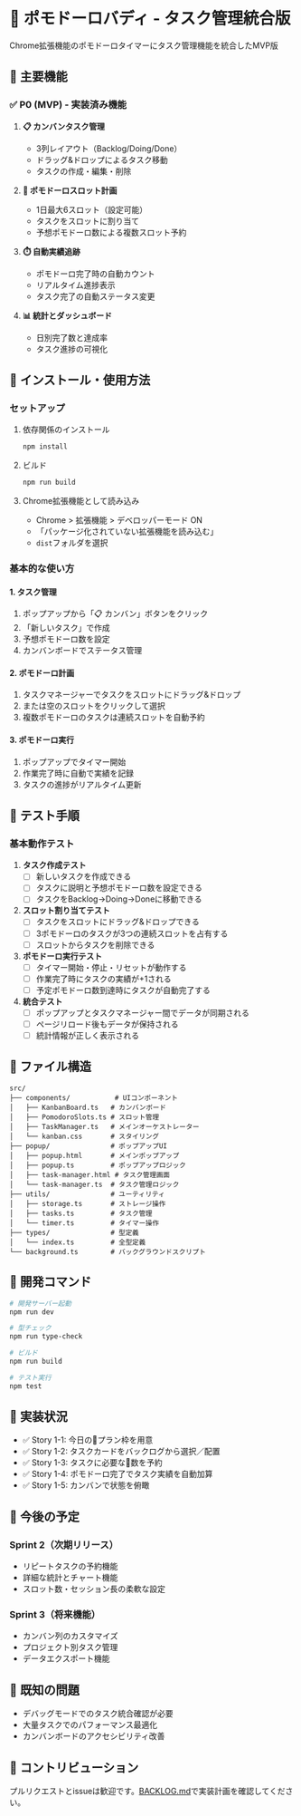 # 🍅 ポモドーロバディ - タスク管理統合版

Chrome拡張機能のポモドーロタイマーにタスク管理機能を統合したMVP版

## 🌟 主要機能

### ✅ P0 (MVP) - 実装済み機能

1. **📋 カンバンタスク管理**
   - 3列レイアウト（Backlog/Doing/Done）
   - ドラッグ&ドロップによるタスク移動
   - タスクの作成・編集・削除

2. **🍅 ポモドーロスロット計画**
   - 1日最大6スロット（設定可能）
   - タスクをスロットに割り当て
   - 予想ポモドーロ数による複数スロット予約

3. **⏱️ 自動実績追跡**
   - ポモドーロ完了時の自動カウント
   - リアルタイム進捗表示
   - タスク完了の自動ステータス変更

4. **📊 統計とダッシュボード**
   - 日別完了数と達成率
   - タスク進捗の可視化

## 🚀 インストール・使用方法

### セットアップ
1. 依存関係のインストール
   ```bash
   npm install
   ```

2. ビルド
   ```bash
   npm run build
   ```

3. Chrome拡張機能として読み込み
   - Chrome > 拡張機能 > デベロッパーモード ON
   - 「パッケージ化されていない拡張機能を読み込む」
   - `dist`フォルダを選択

### 基本的な使い方

#### 1. タスク管理
1. ポップアップから「📋 カンバン」ボタンをクリック
2. 「新しいタスク」で作成
3. 予想ポモドーロ数を設定
4. カンバンボードでステータス管理

#### 2. ポモドーロ計画
1. タスクマネージャーでタスクをスロットにドラッグ&ドロップ
2. または空のスロットをクリックして選択
3. 複数ポモドーロのタスクは連続スロットを自動予約

#### 3. ポモドーロ実行
1. ポップアップでタイマー開始
2. 作業完了時に自動で実績を記録
3. タスクの進捗がリアルタイム更新

## 🧪 テスト手順

### 基本動作テスト
1. **タスク作成テスト**
   - [ ] 新しいタスクを作成できる
   - [ ] タスクに説明と予想ポモドーロ数を設定できる
   - [ ] タスクをBacklog→Doing→Doneに移動できる

2. **スロット割り当てテスト**
   - [ ] タスクをスロットにドラッグ&ドロップできる
   - [ ] 3ポモドーロのタスクが3つの連続スロットを占有する
   - [ ] スロットからタスクを削除できる

3. **ポモドーロ実行テスト**
   - [ ] タイマー開始・停止・リセットが動作する
   - [ ] 作業完了時にタスクの実績が+1される
   - [ ] 予定ポモドーロ数到達時にタスクが自動完了する

4. **統合テスト**
   - [ ] ポップアップとタスクマネージャー間でデータが同期される
   - [ ] ページリロード後もデータが保持される
   - [ ] 統計情報が正しく表示される

## 📁 ファイル構造

```
src/
├── components/           # UIコンポーネント
│   ├── KanbanBoard.ts   # カンバンボード
│   ├── PomodoroSlots.ts # スロット管理
│   ├── TaskManager.ts   # メインオーケストレーター
│   └── kanban.css       # スタイリング
├── popup/               # ポップアップUI
│   ├── popup.html       # メインポップアップ
│   ├── popup.ts         # ポップアップロジック
│   ├── task-manager.html # タスク管理画面
│   └── task-manager.ts  # タスク管理ロジック
├── utils/               # ユーティリティ
│   ├── storage.ts       # ストレージ操作
│   ├── tasks.ts         # タスク管理
│   └── timer.ts         # タイマー操作
├── types/               # 型定義
│   └── index.ts         # 全型定義
└── background.ts        # バックグラウンドスクリプト
```

## 🔧 開発コマンド

```bash
# 開発サーバー起動
npm run dev

# 型チェック
npm run type-check

# ビルド
npm run build

# テスト実行
npm test
```

## 📝 実装状況

- ✅ Story 1-1: 今日の🍅プラン枠を用意
- ✅ Story 1-2: タスクカードをバックログから選択／配置
- ✅ Story 1-3: タスクに必要な🍅数を予約
- ✅ Story 1-4: ポモドーロ完了でタスク実績を自動加算
- ✅ Story 1-5: カンバンで状態を俯瞰

## 🚧 今後の予定

### Sprint 2（次期リリース）
- リピートタスクの予約機能
- 詳細な統計とチャート機能
- スロット数・セッション長の柔軟な設定

### Sprint 3（将来機能）
- カンバン列のカスタマイズ
- プロジェクト別タスク管理
- データエクスポート機能

## 🐛 既知の問題
- デバッグモードでのタスク統合確認が必要
- 大量タスクでのパフォーマンス最適化
- カンバンボードのアクセシビリティ改善

## 🤝 コントリビューション
プルリクエストとissueは歓迎です。[BACKLOG.md](./BACKLOG.md)で実装計画を確認してください。
